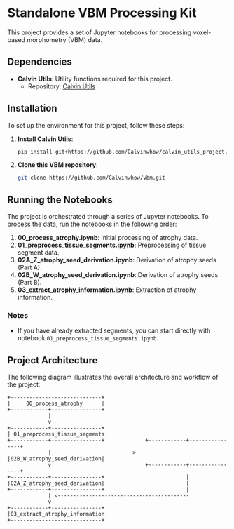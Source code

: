 # Standalone VBM Processing Kit

This project provides a set of Jupyter notebooks for processing voxel-based morphometry (VBM) data.

## Dependencies

- **Calvin Utils**: Utility functions required for this project.
  - Repository: [Calvin Utils](https://github.com/Calvinwhow/calvin_utils_project.git)

## Installation

To set up the environment for this project, follow these steps:

1. **Install Calvin Utils**:
    ```sh
    pip install git+https://github.com/Calvinwhow/calvin_utils_project.git
    ```

2. **Clone this VBM repository**:
    ```sh
    git clone https://github.com/Calvinwhow/vbm.git
    ```

## Running the Notebooks

The project is orchestrated through a series of Jupyter notebooks. To process the data, run the notebooks in the following order:

1. **00_process_atrophy.ipynb**: Initial processing of atrophy data.
2. **01_preprocess_tissue_segments.ipynb**: Preprocessing of tissue segment data.
3. **02A_Z_atrophy_seed_derivation.ipynb**: Derivation of atrophy seeds (Part A).
4. **02B_W_atrophy_seed_derivation.ipynb**: Derivation of atrophy seeds (Part B).
5. **03_extract_atrophy_information.ipynb**: Extraction of atrophy information.

### Notes

- If you have already extracted segments, you can start directly with notebook `01_preprocess_tissue_segments.ipynb`.

## Project Architecture

The following diagram illustrates the overall architecture and workflow of the project:
```
+-----------------------------+
|     00_process_atrophy      |
+------------+----------------+
             |
             v
+------------+----------------+
| 01_preprocess_tissue_segments|
+------------+----------------+             +------------+----------------+
             | ------------------------->   |02B_W_atrophy_seed_derivation|
             v                              +------------+----------------+
+------------+----------------+                          |
|02A_Z_atrophy_seed_derivation|                          |
+------------+----------------+                          |
             | <------------------------------------------ 
             v
+------------+----------------+
|03_extract_atrophy_information|
+-----------------------------+
```